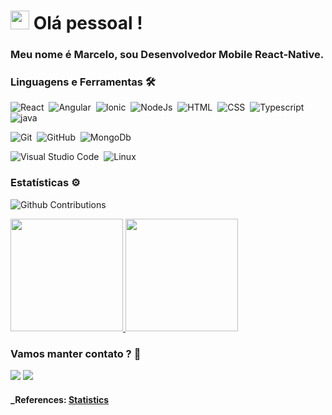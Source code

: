 <h1><img src="https://emojis.slackmojis.com/emojis/images/1547582922/5197/party_blob.gif?1547582922" width="30"/> Olá pessoal ! </h1>

### Meu nome é Marcelo, sou Desenvolvedor Mobile React-Native. 

### Linguagens e Ferramentas 🛠

![React](https://img.shields.io/badge/-ReactNative-05122A?style=flat&logo=react)&nbsp;
![Angular](https://img.shields.io/badge/-Angular-05122A?style=flat&logo=angular)&nbsp;
![Ionic](https://img.shields.io/badge/-Ionic-05122A?style=flat&logo=ionic)&nbsp;
![NodeJs](https://img.shields.io/badge/-NodeJS-05122A?style=flat&logo=nodejs)&nbsp;
![HTML](https://img.shields.io/badge/HTML-05122A?style=flat&logo=html5)&nbsp;
![CSS](https://img.shields.io/badge/-CSS3-05122A?style=flat&logo=css3)&nbsp;
![Typescript](https://img.shields.io/badge/-Typescript-05122A?style=flat&logo=typescript)&nbsp;
![java](https://img.shields.io/badge/-Java-05122A?style=flat&logo=java)&nbsp;

![Git](https://img.shields.io/badge/-Git-05122A?style=flat&logo=git)&nbsp;
![GitHub](https://img.shields.io/badge/-GitHub-05122A?style=flat&logo=github)&nbsp;
![MongoDb](https://img.shields.io/badge/-MongoDB-05122A?style=flat&logo=mongodb)&nbsp;

![Visual Studio Code](https://img.shields.io/badge/-Visual%20Studio%20Code-05122A?style=flat&logo=visual-studio-code&logoColor=007ACC)&nbsp;
![Linux](https://img.shields.io/badge/-Linux-05122A?style=flat&logo=linux&logoColor=white)&nbsp;

### Estatísticas ⚙️

![Github Contributions](https://github-readme-streak-stats.herokuapp.com/?user=maeceloacm1998)

<p align="left">
<a href="https://github.com/maeceloacm1998">
  <img height="180em" src="https://github-readme-stats.vercel.app/api/?username=maeceloacm1998&count_private=true&show_icons=true"/>
  <img height="180em" src="https://github-readme-stats.vercel.app/api/top-langs/?username=maeceloacm1998&layout=compact&langs_count=8"/>
</a>
</p>

<!-- <p align="center">
  <img width="36%" src="profile-summary-card-output/github/1-repos-per-language.svg" />
  <img width="36%" src="profile-summary-card-output/github/2-most-commit-language.svg" />
  <img width="24.3%" src="profile-summary-card-output/github/3-stats.svg" />
</p> -->

### Vamos manter contato ? 🤝

<p align="left">
<a href="https://www.linkedin.com/in/marcelochmendes/"><img src="https://img.shields.io/badge/-Marcelo-0077B5?style=flat&logo=Linkedin&logoColor=white"/></a>
<a href="mailto:marcelochmendes@gmail.com"><img src="https://img.shields.io/badge/-marcelochmendes@gmail.com-D14836?style=flat&logo=Gmail&logoColor=white"/></a>
</p>

#### _References: [Statistics](https://github.com/anuraghazra/github-readme-stats) 
